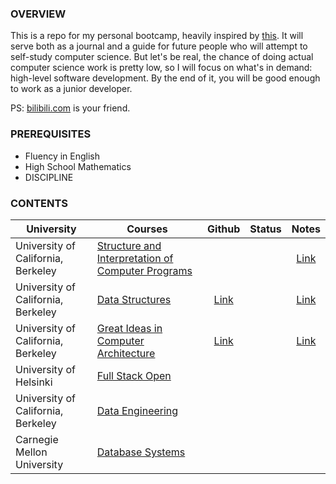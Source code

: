 ### OVERVIEW

This is a repo for my personal bootcamp, heavily inspired by [this](https://www.reddit.com/r/learnprogramming/comments/ortnef/a_super_harsh_guide_to_learning_computer_science/). It will serve both as a journal and a guide for future people who will attempt to self-study computer science. But let's be real, the chance of doing actual computer science work is pretty low, so I will focus on what's in demand: high-level software development. By the end of it, you will be good enough to work as a junior developer.

PS: [bilibili.com](https://www.bilibili.com/) is your friend.

### PREREQUISITES

- Fluency in English
- High School Mathematics
- DISCIPLINE

### CONTENTS

|University|Courses|Github|Status|Notes|
|-|-|:-:|:-:|:-:|
|University of California, Berkeley|[Structure and Interpretation of Computer Programs](https://cs61a.org/)|||[Link](https://github.com/woadray/cs-bootcamp/blob/main/cs61a.md)|
|University of California, Berkeley|[Data Structures](https://sp21.datastructur.es/)|[Link](https://github.com/orgs/Berkeley-CS61B/repositories)||[Link](https://github.com/woadray/cs-bootcamp/blob/main/cs61b.md)|
|University of California, Berkeley|[Great Ideas in Computer Architecture](https://inst.eecs.berkeley.edu/~cs61c/sp22/)|[Link](https://github.com/orgs/61c-teach/repositories)||[Link](https://github.com/woadray/cs-bootcamp/blob/main/cs61c.md)|
|University of Helsinki|[Full Stack Open](https://fullstackopen.com/en/)||||
|University of California, Berkeley|[Data Engineering](https://data101.org/)||||
|Carnegie Mellon University|[Database Systems](https://15445.courses.cs.cmu.edu/fall2022/)||||
